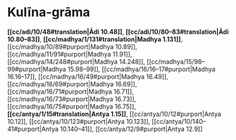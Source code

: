 # Kulīna-grāma

**[[cc/adi/10/48#translation|Ādi 10.48]]**, **[[cc/adi/10/80–83#translation|Ādi 10.80–83]]**, **[[cc/madhya/1/131#translation|Madhya 1.131]]**, [[cc/madhya/10/89#purport|Madhya 10.89]], [[cc/madhya/11/91#purport|Madhya 11.91]], [[cc/madhya/14/248#purport|Madhya 14.248]], [[cc/madhya/15/98–99#purport|Madhya 15.98–99]], [[cc/madhya/16/16–17#purport|Madhya 16.16–17]], [[cc/madhya/16/49#purport|Madhya 16.49]], [[cc/madhya/16/69#purport|Madhya 16.69]], [[cc/madhya/16/71#purport|Madhya 16.71]], [[cc/madhya/16/73#purport|Madhya 16.73]], [[cc/madhya/16/75#purport|Madhya 16.75]], **[[cc/antya/1/15#translation|Antya 1.15]]**, [[cc/antya/10/12#purport|Antya 10.12]], [[cc/antya/10/123#purport|Antya 10.123]], [[cc/antya/10/140–41#purport|Antya 10.140–41]], [[cc/antya/12/9#purport|Antya 12.9]]

